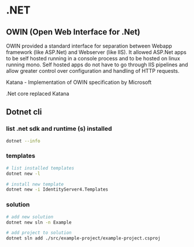 # .NET

## OWIN (Open Web Interface for .Net)

OWIN provided a standard interface for separation between Webapp framework (like ASP.Net) and Webserver (like IIS). It allowed ASP.Net apps to be self hosted running in a console process and to be hosted on linux running mono. Self hosted apps do not have to go through IIS pipelines and allow greater control over configuration and handling of HTTP requests.

Katana - Implementation of OWIN specification by Microsoft

.Net core replaced Katana

## Dotnet cli

### list .net sdk and runtime (s) installed

```sh
dotnet --info
```

### templates

```sh
# list installed templates
dotnet new -l

# install new template
dotnet new -i IdentityServer4.Templates
```

### solution

```sh
# add new solution
dotnet new sln -n Example

# add project to solution
dotnet sln add ./src/example-project/example-project.csproj
```


